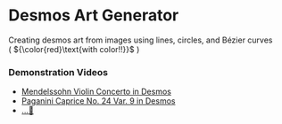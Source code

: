 # Desmos Art Generator
Creating desmos art from images using lines, circles, and Bézier curves  
( ${\color{red}\text{with color!!}}$ )

### Demonstration Videos
- [Mendelssohn Violin Concerto in Desmos](https://youtu.be/xtCtk2-HeUM)
- [Paganini Caprice No. 24 Var. 9 in Desmos](https://youtube.com/shorts/ntZLcAF8ZlY)
- [...👀](https://youtu.be/1IV0sonB-2U)

